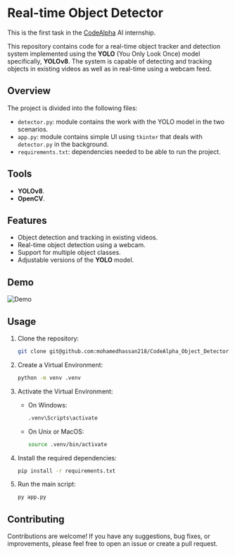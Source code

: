 # Real-time Object Detector

This is the first task in the [CodeAlpha](https://www.codealpha.tech/) AI internship.

This repository contains code for a real-time object tracker and detection system implemented using the **YOLO** (You Only Look Once) model specifically, **YOLOv8**. The system is capable of detecting and tracking objects in existing videos as well as in real-time using a webcam feed.


## Overview

The project is divided into the following files:

- `detector.py`: module contains the work with the YOLO model in the two scenarios.
- `app.py`: module contains simple UI using `tkinter` that deals with `detector.py` in the background.
- `requirements.txt`: dependencies needed to be able to run the project.


## Tools

- **YOLOv8**.
- **OpenCV**.


## Features

- Object detection and tracking in existing videos.
- Real-time object detection using a webcam.
- Support for multiple object classes.
- Adjustable versions of the **YOLO** model.


## Demo

![Demo](Demo.gif)


## Usage

1. Clone the repository:

    ```bash
    git clone git@github.com:mohamedhassan218/CodeAlpha_Object_Detector.git
    ```

2. Create a Virtual Environment:
    ```bash
    python -m venv .venv
    ```

3. Activate the Virtual Environment:
    - On Windows:
        ```bash
        .venv\Scripts\activate
        ```

    - On Unix or MacOS:
        ```bash
        source .venv/bin/activate
        ```

4. Install the required dependencies:

    ```bash
    pip install -r requirements.txt
    ```

5. Run the main script:

    ```bash
    py app.py
    ```


## Contributing

Contributions are welcome! If you have any suggestions, bug fixes, or improvements, please feel free to open an issue or create a pull request.